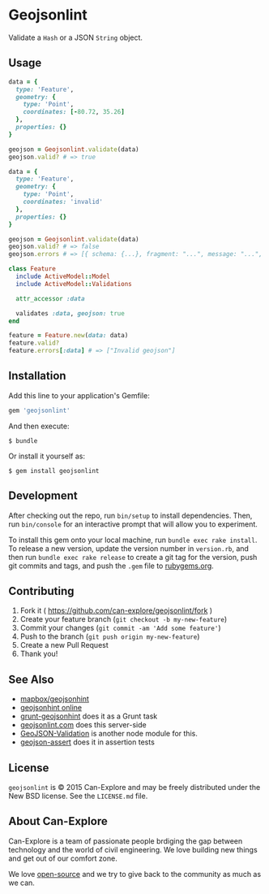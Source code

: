 # Geojsonlint

Validate a `Hash` or a JSON `String` object.

## Usage

```ruby
data = {
  type: 'Feature',
  geometry: {
    type: 'Point',
    coordinates: [-80.72, 35.26]
  },
  properties: {}
}

geojson = Geojsonlint.validate(data)
geojson.valid? # => true

data = {
  type: 'Feature',
  geometry: {
    type: 'Point',
    coordinates: 'invalid'
  },
  properties: {}
}

geojson = Geojsonlint.validate(data)
geojson.valid? # => false
geojson.errors # => [{ schema: {...}, fragment: "...", message: "...", failed_attribute: "...", errors: [...] }]
```

```ruby
class Feature
  include ActiveModel::Model
  include ActiveModel::Validations

  attr_accessor :data

  validates :data, geojson: true
end

feature = Feature.new(data: data)
feature.valid?
feature.errors[:data] # => ["Invalid geojson"]
```

## Installation

Add this line to your application's Gemfile:

```ruby
gem 'geojsonlint'
```

And then execute:

    $ bundle

Or install it yourself as:

    $ gem install geojsonlint

## Development

After checking out the repo, run `bin/setup` to install dependencies. Then, run `bin/console` for an interactive prompt that will allow you to experiment.

To install this gem onto your local machine, run `bundle exec rake install`. To release a new version, update the version number in `version.rb`, and then run `bundle exec rake release` to create a git tag for the version, push git commits and tags, and push the `.gem` file to [rubygems.org](https://rubygems.org).

## Contributing

1. Fork it ( https://github.com/can-explore/geojsonlint/fork )
2. Create your feature branch (`git checkout -b my-new-feature`)
3. Commit your changes (`git commit -am 'Add some feature'`)
4. Push to the branch (`git push origin my-new-feature`)
5. Create a new Pull Request
6. Thank you!

## See Also

* [mapbox/geojsonhint](https://github.com/mapbox/geojsonhint)
* [geojsonhint online](https://www.mapbox.com/geojsonhint/)
* [grunt-geojsonhint](https://github.com/jieter/grunt-geojsonhint) does it as a Grunt task
* [geojsonlint.com](http://geojsonlint.com/) does this server-side
* [GeoJSON-Validation](https://github.com/craveprogramminginc/GeoJSON-Validation) is another node module for this.
* [geojson-assert](https://github.com/calvinmetcalf/geojson-assert) does it in assertion tests

## License

`geojsonlint` is © 2015 Can-Explore and may be freely distributed under the New BSD license. See the `LICENSE.md` file.

## About Can-Explore

Can-Explore is a team of passionate people brdiging the gap between technology and the world of civil engineering. We love building new things and get out of our comfort zone.

We love [open-source](https://github.com/can-explore) and we try to give back to the community as much as we can.
